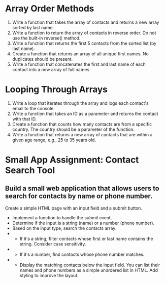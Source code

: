# Array Order Methods 

1. Write a function that takes the array of contacts and returns a new array sorted by last name. 
2. Write a function to return the array of contacts in reverse order. Do not use the built-in reverse() method. 
3. Write a function that returns the first 5 contacts from the sorted list (by last name). 
4. Create a function that returns an array of all unique first names. No duplicates should be present. 
5. Write a function that concatenates the first and last name of each contact into a new array of full names.

# Looping Through Arrays 

1. Write a loop that iterates through the array and logs each contact's email to the console. 
2. Write a function that takes an ID as a parameter and returns the contact with that ID. 
3. Create a function that counts how many contacts are from a specific country. The country should be a parameter of the function. 
4. Write a function that returns a new array of contacts that are within a given age range, e.g., 25 to 35 years old.


# Small App Assignment: Contact Search Tool

## Build a small web application that allows users to search for contacts by name or phone number.

Create a simple HTML page with an input field and a submit button.
- Implement a function to handle the submit event.
- Determine if the input is a string (name) or a number (phone number).
- Based on the input type, search the contacts array:
- - If it's a string, filter contacts whose first or last name contains the string. Consider case sensitivity.
- - If it's a number, find contacts whose phone number matches.
- - Display the matching contacts below the input field. 
You can list their names and phone numbers as a simple unordered list in HTML. Add styling to improve the layout.